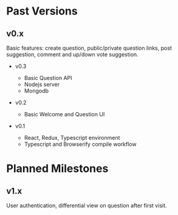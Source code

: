 # Past Versions

## v0.x
Basic features: create question, public/private question links, post suggestion, comment and up/down vote suggestion.

* v0.3
  * Basic Question API
  * Nodejs server
  * Mongodb

* v0.2
  * Basic Welcome and Question UI

* v0.1
  * React, Redux, Typescript environment
  * Typescript and Browserify compile workflow


# Planned Milestones

## v1.x
User authentication, differential view on question after first visit.